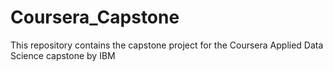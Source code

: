 # Coursera_Capstone
This repository contains the capstone project for the Coursera Applied Data Science capstone by IBM
